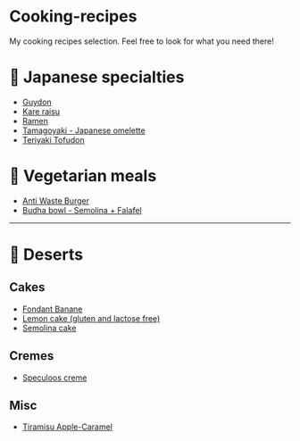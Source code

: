 # Cooking-recipes

My cooking recipes selection.
Feel free to look for what you need there!

# :ramen: Japanese specialties

- [Guydon](japanese/gyudon.md)
- [Kare raisu](japanese/kare-raisu.md)
- [Ramen](japanese/ramen.md)
- [Tamagoyaki - Japanese omelette](japanese/tamagoyaki.md)
- [Teriyaki Tofudon](japanese/teriyaki-tofudon.md)

# :eggplant: Vegetarian meals

- [Anti Waste Burger](vegetarian/anti-waste-burger.md)
- [Budha bowl - Semolina + Falafel](vegetarian/budha-bowl.md)

---

# :cake: Deserts

## Cakes

- [Fondant Banane](deserts/fondant-banane.md)
- [Lemon cake (gluten and lactose free)](deserts/cake_lemon.md)
- [Semolina cake](deserts/cake_semolina.md)

## Cremes

- [Speculoos creme](deserts/creme_speculoos.md)

## Misc

- [Tiramisu Apple-Caramel](deserts/tiramisu-apple-caramel.md)
